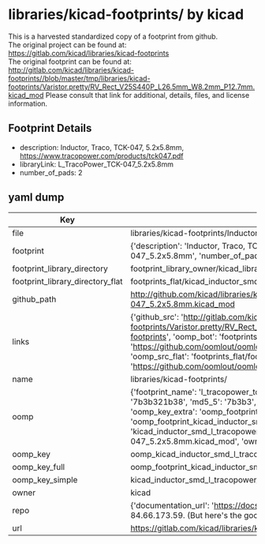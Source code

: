 # libraries/kicad-footprints/ by kicad  
This is a harvested standardized copy of a footprint from github.  
The original project can be found at:  
https://gitlab.com/kicad/libraries/kicad-footprints  
The original footprint can be found at:
http://gitlab.com/kicad/libraries/kicad-footprints//blob/master/tmp/libraries/kicad-footprints/Varistor.pretty/RV_Rect_V25S440P_L26.5mm_W8.2mm_P12.7mm.kicad_mod
Please consult that link for additional, details, files, and license information.  
## Footprint Details
* description: Inductor, Traco, TCK-047, 5.2x5.8mm, https://www.tracopower.com/products/tck047.pdf  
* libraryLink: L_TracoPower_TCK-047_5.2x5.8mm  
* number_of_pads: 2  
## yaml dump  
| Key | Value |  
| --- | --- |  
| file | libraries/kicad-footprints/Inductor_SMD.pretty/L_TracoPower_TCK-047_5.2x5.8mm.kicad_mod |  
| footprint | {'description': 'Inductor, Traco, TCK-047, 5.2x5.8mm, https://www.tracopower.com/products/tck047.pdf', 'libraryLink': 'L_TracoPower_TCK-047_5.2x5.8mm', 'number_of_pads': 2} |  
| footprint_library_directory | footprint_library_owner/kicad_libraries/kicad-footprints/ |  
| footprint_library_directory_flat | footprints_flat/kicad_inductor_smd_l_tracopower_tck_047_5_2x5_8mm/working |  
| github_path | http://github.com/kicad/libraries/kicad-footprints//blob/master/tmp/libraries/kicad-footprints/Inductor_SMD.pretty/L_TracoPower_TCK-047_5.2x5.8mm.kicad_mod |  
| links | {'github_src': 'http://gitlab.com/kicad/libraries/kicad-footprints//blob/master/tmp/libraries/kicad-footprints/Varistor.pretty/RV_Rect_V25S440P_L26.5mm_W8.2mm_P12.7mm.kicad_mod', 'github_src_repo': 'https://gitlab.com/kicad/libraries/kicad-footprints', 'oomp_bot': 'footprints/kicad_inductor_smd_l_tracopower_tck_047_5_2x5_8mm/working', 'oomp_bot_github': 'https://github.com/oomlout/oomlout_oomp_footprint_bot/tree/main/footprints/kicad_inductor_smd_l_tracopower_tck_047_5_2x5_8mm/working', 'oomp_src_flat': 'footprints_flat/footprints_flat/kicad_inductor_smd_l_tracopower_tck_047_5_2x5_8mm/working', 'oomp_src_flat_github': 'https://github.com/oomlout/oomlout_oomp_footprint_src/tree/main/footprints_flat/kicad_inductor_smd_l_tracopower_tck_047_5_2x5_8mm/working'} |  
| name | libraries/kicad-footprints/ |  
| oomp | {'footprint_name': 'l_tracopower_tck_047_5_2x5_8mm', 'library_name': 'inductor_smd', 'md5': '7b3b321b383c273c015022d80f5f647f', 'md5_10': '7b3b321b38', 'md5_5': '7b3b3', 'md5_6': '7b3b32', 'oomp_key': 'oomp_kicad_inductor_smd_l_tracopower_tck_047_5_2x5_8mm', 'oomp_key_extra': 'oomp_footprint_kicad_inductor_smd_l_tracopower_tck_047_5_2x5_8mm', 'oomp_key_full': 'oomp_footprint_kicad_inductor_smd_l_tracopower_tck_047_5_2x5_8mm_7b3b32', 'oomp_key_simple': 'kicad_inductor_smd_l_tracopower_tck_047_5_2x5_8mm', 'original_filename': 'libraries/kicad-footprints/Inductor_SMD.pretty/L_TracoPower_TCK-047_5.2x5.8mm.kicad_mod', 'owner_name': 'kicad'} |  
| oomp_key | oomp_kicad_inductor_smd_l_tracopower_tck_047_5_2x5_8mm |  
| oomp_key_full | oomp_footprint_kicad_inductor_smd_l_tracopower_tck_047_5_2x5_8mm |  
| oomp_key_simple | kicad_inductor_smd_l_tracopower_tck_047_5_2x5_8mm |  
| owner | kicad |  
| repo | {'documentation_url': 'https://docs.github.com/rest/overview/resources-in-the-rest-api#rate-limiting', 'message': "API rate limit exceeded for 84.66.173.59. (But here's the good news: Authenticated requests get a higher rate limit. Check out the documentation for more details.)"} |  
| url | https://gitlab.com/kicad/libraries/kicad-footprints |  

